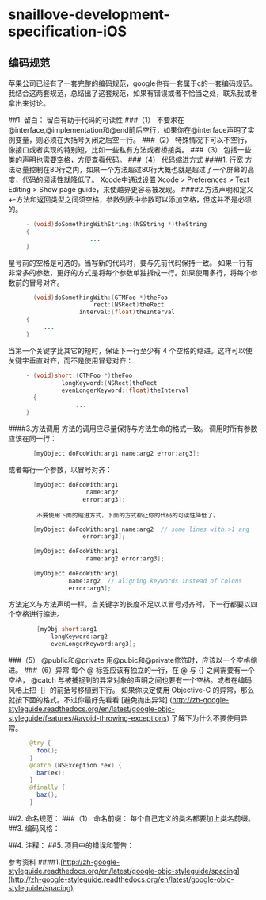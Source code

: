 # snaillove-development-specification-iOS

## 编码规范
苹果公司已经有了一套完整的编码规范，google也有一套属于c的一套编码规范。我结合这两套规范，总结出了这套规范，如果有错误或者不恰当之处，联系我或者拿出来讨论。

##1.	留白：
留白有助于代码的可读性
###（1）	不要求在@interface,@implementation和@end前后空行，如果你在@interface声明了实例变量，则必须在大括号关闭之后空一行。
###（2）	特殊情况下可以不空行，像接口或者实现的特别短，比如一些私有方法或者桥接类。
###（3）	包括一些类的声明也需要空格，方便查看代码。
###（4）	代码缩进方式
####1.	行宽
方法尽量控制在80行之内，如果一个方法超过80行大概也就是超过了一个屏幕的高度，代码的阅读性就降低了。
Xcode中通过设置 Xcode > Preferences > Text Editing > Show page guide，来使越界更容易被发现。
####2.方法声明和定义
  +-方法和返回类型之间须空格，参数列表中参数可以添加空格，但这并不是必须的。
 ```java
      -	(void)doSomethingWithString:(NSString *)theString 
      {
  						...
      }
 ```

星号前的空格是可选的。当写新的代码时，要与先前代码保持一致。
如果一行有非常多的参数，更好的方式是将每个参数单独拆成一行。如果使用多行，将每个参数前的冒号对齐。
 ```java
      - (void)doSomethingWith:(GTMFoo *)theFoo
                         rect:(NSRect)theRect
                     interval:(float)theInterval
      {
           ...
      }
 ```

当第一个关键字比其它的短时，保证下一行至少有 4 个空格的缩进。这样可以使关键字垂直对齐，而不是使用冒号对齐：
 ```java
      - (void)short:(GTMFoo *)theFoo
    			longKeyword:(NSRect)theRect
    			evenLongerKeyword:(float)theInterval
    	{
  					...
      }
 ```

####3.方法调用
方法的调用应尽量保持与方法生命的格式一致。
调用时所有参数应该在同一行：
 ```java
        [myObject doFooWith:arg1 name:arg2 error:arg3];
 ```
或者每行一个参数，以冒号对齐：
 ```java
        [myObject doFooWith:arg1
                       name:arg2
                      error:arg3];
 ```

			不要使用下面的缩进方式，下面的方式都让你的代码的可读性降低了。
 ```java
        [myObject doFooWith:arg1 name:arg2  // some lines with >1 arg
                      error:arg3];
        
        [myObject doFooWith:arg1
                       name:arg2 error:arg3];
        
        [myObject doFooWith:arg1
                  name:arg2  // aligning keywords instead of colons
                  error:arg3];
```

方法定义与方法声明一样，当关键字的长度不足以以冒号对齐时，下一行都要以四个空格进行缩进。
```java
        [myObj short:arg1
           	longKeyword:arg2
            evenLongerKeyword:arg3];
```
###（5） @public和@private
用@pubic和@private修饰时，应该以一个空格缩进。
###（6）异常
每个 @ 标签应该有独立的一行，在 @ 与 {} 之间需要有一个空格， @catch 与被捕捉到的异常对象的声明之间也要有一个空格。或者在编码风格上把｛｝的前括号移植到下行。
如果你决定使用 Objective-C 的异常，那么就按下面的格式。不过你最好先看看 [避免抛出异常] (http://zh-google-styleguide.readthedocs.org/en/latest/google-objc-styleguide/features/#avoid-throwing-exceptions) 了解下为什么不要使用异常。
```java
      @try {
        foo();
      }
      @catch (NSException *ex) {
        bar(ex);
      }
      @finally {
        baz();
      }
```


##2.	命名规范：
###（1）	命名前缀：
每个自己定义的类名都要加上类名前缀。
##3.	编码风格：


##4.	注释：
##5.	项目中的错误和警告：


参考资料
####1.[http://zh-google-styleguide.readthedocs.org/en/latest/google-objc-styleguide/spacing](http://zh-google-styleguide.readthedocs.org/en/latest/google-objc-styleguide/spacing)


